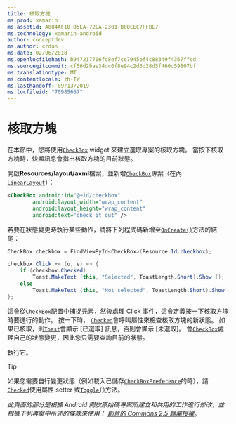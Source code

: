 ```yaml
---
title: 核取方塊
ms.prod: xamarin
ms.assetid: A884AF10-D5EA-72CA-2301-B80CEC7FFBE7
ms.technology: xamarin-android
author: conceptdev
ms.author: crdun
ms.date: 02/06/2018
ms.openlocfilehash: b947217706fc8ef7ce7945bf4c88349f4367ffcd
ms.sourcegitcommit: cf56d2bae34dc0f8e94c2d3d28d5f460d59807bf
ms.translationtype: MT
ms.contentlocale: zh-TW
ms.lasthandoff: 09/13/2019
ms.locfileid: "70985667"
---
```

# <a name="checkbox"></a>核取方塊

在本節中，您將使用[`CheckBox`](xref:Android.Widget.CheckBox) widget 來建立選取專案的核取方塊。 當按下核取方塊時，快顯訊息會指出核取方塊的目前狀態。

開啟**Resources/layout/axml**檔案，並新增[`CheckBox`](xref:Android.Widget.CheckBox)專案（在內[`LinearLayout`](xref:Android.Widget.LinearLayout)）：

```xml
<CheckBox android:id="@+id/checkbox"
        android:layout_width="wrap_content"
        android:layout_height="wrap_content"
        android:text="check it out" />
```

若要在狀態變更時執行某些動作，請將下列程式碼新增至[`OnCreate()`](xref:Android.App.Activity.OnCreate*)方法的結尾：

```csharp
CheckBox checkbox = FindViewById<CheckBox>(Resource.Id.checkbox);

checkbox.Click += (o, e) => {
    if (checkbox.Checked)
        Toast.MakeText (this, "Selected", ToastLength.Short).Show ();
    else
        Toast.MakeText (this, "Not selected", ToastLength.Short).Show ();
};
```

這會從[`CheckBox`](xref:Android.Widget.CheckBox)配置中捕捉元素，然後處理 Click 事件，這會定義按一下核取方塊時要進行的動作。 按一下時， [`Checked`](xref:Android.Widget.CompoundButton.Checked)會呼叫屬性來檢查核取方塊的新狀態。 如果已核取，則[`Toast`](xref:Android.Widget.Toast)會顯示 [已選取] 訊息，否則會顯示 [未選取]。 會[`CheckBox`](xref:Android.Widget.CheckBox)處理自己的狀態變更，因此您只需要查詢目前的狀態。

執行它。

> [!TIP]
> 如果您需要自行變更狀態（例如載入已儲存[`CheckBoxPreference`](xref:Android.Preferences.CheckBoxPreference)的時），請[`Checked`](xref:Android.Widget.CompoundButton.Checked)使用屬性 setter 或[`Toggle()`](xref:Android.Widget.CompoundButton.Toggle)方法。

*此頁面的部分是根據 Android 開放原始碼專案所建立和共用的工作進行修改，並根據下列專案中所述的條款來使用：* [*創意的 Commons 2.5 歸屬授權*](http://creativecommons.org/licenses/by/2.5/)。
